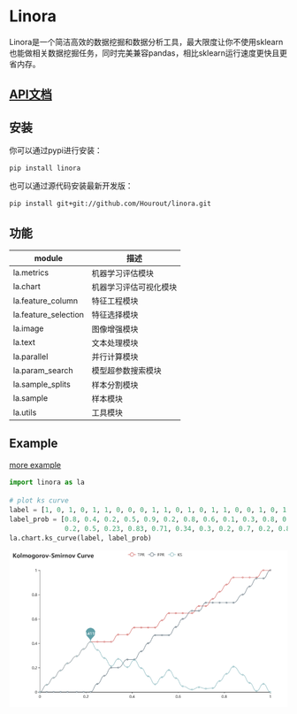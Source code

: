 # Linora

Linora是一个简洁高效的数据挖掘和数据分析工具，最大限度让你不使用sklearn也能做相关数据挖掘任务，同时完美兼容pandas，相比sklearn运行速度更快且更省内存。


## [API文档](https://github.com/Hourout/linora/blob/master/document/api.md)


## 安装
你可以通过pypi进行安装：
```
pip install linora
```
也可以通过源代码安装最新开发版：
```
pip install git+git://github.com/Hourout/linora.git
```


## 功能
| module | 描述 |
| --- | --- |
| la.metrics | 机器学习评估模块 |
| la.chart | 机器学习评估可视化模块 |
| la.feature_column | 特征工程模块 |
| la.feature_selection | 特征选择模块 |
| la.image | 图像增强模块 |
| la.text | 文本处理模块 |
| la.parallel | 并行计算模块 |
| la.param_search | 模型超参数搜索模块 |
| la.sample_splits | 样本分割模块 |
| la.sample | 样本模块 |
| la.utils | 工具模块 |


## Example
[more example](https://github.com/Hourout/linora/blob/master/example/readme.md)

```python
import linora as la

# plot ks curve
label = [1, 0, 1, 0, 1, 1, 0, 0, 0, 1, 1, 0, 1, 0, 1, 1, 0, 0, 1, 0, 1, 0, 1, 1, 0, 0, 0, 1, 1, 0, 1, 1]
label_prob = [0.8, 0.4, 0.2, 0.5, 0.9, 0.2, 0.8, 0.6, 0.1, 0.3, 0.8, 0.3, 0.9, 0.2, 0.84, 
              0.2, 0.5, 0.23, 0.83, 0.71, 0.34, 0.3, 0.2, 0.7, 0.2, 0.8, 0.3, 0.59, 0.26, 0.16, 0.13, 0.8]
la.chart.ks_curve(label, label_prob)
```
![](https://github.com/Hourout/linora/blob/master/image/ks_curve.png)

